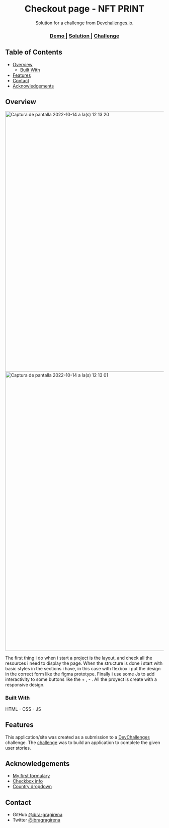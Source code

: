 
<h1 align="center">Checkout page - NFT PRINT</h1>

<div align="center">
   Solution for a challenge from  <a href="http://devchallenges.io" target="_blank">Devchallenges.io</a>.
</div>

<div align="center">
  <h3>
    <a href="https://ibra-gragirena.github.io/checkout-page/">
      Demo
    </a>
    <span> | </span>
    <a href="https://devchallenges.io/solutions/dR4RUPi4GKXnoInPjjsK">
      Solution
    </a>
    <span> | </span>
    <a href="https://devchallenges.io/challenges/0J1NxxGhOUYVqihwegfO">
      Challenge
    </a>
  </h3>
</div>

<!-- TABLE OF CONTENTS -->

## Table of Contents

- [Overview](#overview)
  - [Built With](#built-with)
- [Features](#features)
- [Contact](#contact)
- [Acknowledgements](#acknowledgements)

<!-- OVERVIEW -->

## Overview

<img width="825" alt="Captura de pantalla 2022-10-14 a la(s) 12 13 20" src="https://user-images.githubusercontent.com/83618278/195881376-adc9590e-7857-49b2-b02c-a2a5be1a50f0.png">
<img width="883" alt="Captura de pantalla 2022-10-14 a la(s) 12 13 01" src="https://user-images.githubusercontent.com/83618278/195881384-e2e8cd12-0ed7-497e-bb5f-ba70c5514e83.png">


The first thing i do when i start a project is the layout, and check all the resources i need to display the page. When the structure is done i start with basic styles in the sections i have, in this case with flexbox i put the design in the correct form like the figma prototype. Finally i use some Js to add interactivity to some buttons like the + , - . All the proyect is create with a responsive design. 


### Built With

HTML - CSS - JS

## Features

This application/site was created as a submission to a [DevChallenges](https://devchallenges.io/challenges) challenge. The [challenge](https://devchallenges.io/challenges/0J1NxxGhOUYVqihwegfO) was to build an application to complete the given user stories.



## Acknowledgements


- [My first formulary](https://developer.mozilla.org/es/docs/Learn/Forms/Your_first_form)
- [Checkbox info](https://developer.mozilla.org/es/docs/Web/HTML/Element/input/checkbox#:~:text=El%20elemento%20HTML%20%3Cinput%20type,que%20el%20elemento%20est%C3%A1%20seleccionado.)
- [Country dropdown](https://gist.github.com/danrovito/977bcb97c9c2dfd3398a)

## Contact
- GitHub [@ibra-gragirena](https://github.com/ibra-gragirena)
- Twitter [@ibragragirena](https://twitter.com/IbraGragirena)
